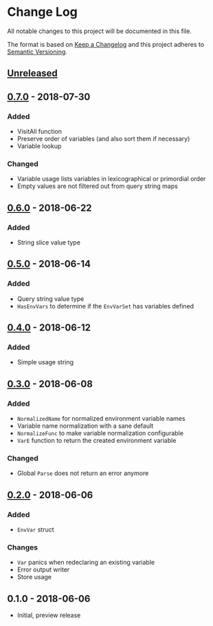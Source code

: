 # Change Log


All notable changes to this project will be documented in this file.

The format is based on [Keep a Changelog](http://keepachangelog.com/en/1.0.0/)
and this project adheres to [Semantic Versioning](http://semver.org/spec/v2.0.0.html).


## [Unreleased]


## [0.7.0] - 2018-07-30

### Added

- VisitAll function
- Preserve order of variables (and also sort them if necessary)
- Variable lookup

### Changed

- Variable usage lists variables in lexicographical or primordial order
- Empty values are not filtered out from query string maps


## [0.6.0] - 2018-06-22

### Added

- String slice value type


## [0.5.0] - 2018-06-14

### Added

- Query string value type
- `HasEnvVars` to determine if the `EnvVarSet` has variables defined


## [0.4.0] - 2018-06-12

### Added

- Simple usage string


## [0.3.0] - 2018-06-08

### Added

- `NormalizedName` for normalized environment variable names
- Variable name normalization with a sane default
- `NormalizeFunc` to make variable normalization configurable
- `VarE` function to return the created environment variable

### Changed

- Global `Parse` does not return an error anymore


## [0.2.0] - 2018-06-06

### Added

- `EnvVar` struct

### Changes

- `Var` panics when redeclaring an existing variable
- Error output writer
- Store usage


## 0.1.0 - 2018-06-06

- Initial, preview release


[Unreleased]: https://github.com/goph/env/compare/v0.7.0...HEAD
[0.7.0]: https://github.com/goph/env/compare/v0.6.0...v0.7.0
[0.6.0]: https://github.com/goph/env/compare/v0.5.0...v0.6.0
[0.5.0]: https://github.com/goph/env/compare/v0.4.0...v0.5.0
[0.4.0]: https://github.com/goph/env/compare/v0.3.0...v0.4.0
[0.3.0]: https://github.com/goph/env/compare/v0.2.0...v0.3.0
[0.2.0]: https://github.com/goph/env/compare/v0.1.0...v0.2.0
